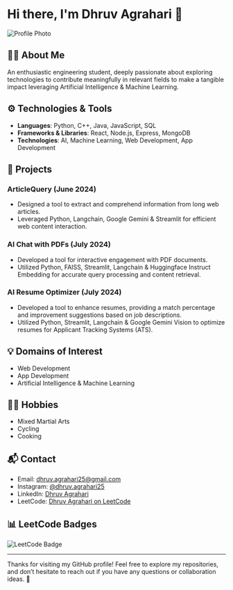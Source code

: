 # Hi there, I'm Dhruv Agrahari 👋

![Profile Photo](https://res.cloudinary.com/startup-grind/image/upload/c_fill,dpr_2,f_auto,g_center,q_auto:good/v1/gcs/platform-data-goog/avatars/dhruv_agrahari_L0aoqnl.jpg)

## 👨‍💻 About Me
An enthusiastic engineering student, deeply passionate about exploring technologies to contribute meaningfully in relevant fields to make a tangible impact leveraging Artificial Intelligence & Machine Learning.

## ⚙️ Technologies & Tools
- **Languages**: Python, C++, Java, JavaScript, SQL
- **Frameworks & Libraries**: React, Node.js, Express, MongoDB
- **Technologies**: AI, Machine Learning, Web Development, App Development

## 🚀 Projects
### **ArticleQuery** (June 2024)
- Designed a tool to extract and comprehend information from long web articles.
- Leveraged Python, Langchain, Google Gemini & Streamlit for efficient web content interaction.

### **AI Chat with PDFs** (July 2024)
- Developed a tool for interactive engagement with PDF documents.
- Utilized Python, FAISS, Streamlit, Langchain & Huggingface Instruct Embedding for accurate query processing and content retrieval.

### **AI Resume Optimizer** (July 2024)
- Developed a tool to enhance resumes, providing a match percentage and improvement suggestions based on job descriptions.
- Utilized Python, Streamlit, Langchain & Google Gemini Vision to optimize resumes for Applicant Tracking Systems (ATS).

## 💡 Domains of Interest
- Web Development
- App Development
- Artificial Intelligence & Machine Learning

## 🚴‍♂️ Hobbies
- Mixed Martial Arts
- Cycling
- Cooking

## 📬 Contact
- Email: [dhruv.agrahari25@gmail.com](mailto:dhruv.agrahari25@gmail.com)
- Instagram: [@dhruv.agrahari25](https://www.instagram.com/dhruv.agrahari25/)
- LinkedIn: [Dhruv Agrahari](https://www.linkedin.com/in/dhruv-agrahari-0a2371262/)
- LeetCode: [Dhruv Agrahari on LeetCode](https://leetcode.com/u/user7935PU/)

## 📊 LeetCode Badges
![LeetCode Badge](https://res.cloudinary.com/difjdpchr/image/upload/v1735926041/Screenshot_2024-12-01_124222_robxnf.png)

---

Thanks for visiting my GitHub profile! Feel free to explore my repositories, and don’t hesitate to reach out if you have any questions or collaboration ideas. 🚀
